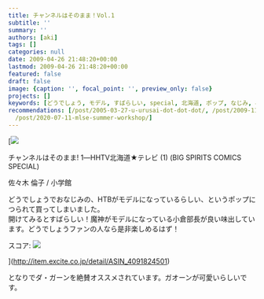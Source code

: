 ```yaml
---
title: チャンネルはそのまま！Vol.1
subtitle: ''
summary: ''
authors: [aki]
tags: []
categories: null
date: 2009-04-26 21:48:20+00:00
lastmod: 2009-04-26 21:48:20+00:00
featured: false
draft: false
image: {caption: '', focal_point: '', preview_only: false}
projects: []
keywords: [どうでしょう, モデル, すばらしい, special, 北海道, ポップ, なじみ, 小学館, チャンネル, ファン]
recommendations: [/post/2005-03-27-u-urusai-dot-dot-dot/, /post/2009-11-26-the-real-album/,
  /post/2020-07-11-mlse-summer-workshop/]
---
```

[![](https://ecx.images-amazon.com/images/I/51DmEVIjTzL._SL160_.jpg) 

チャンネルはそのまま! 1―HHTV北海道★テレビ (1) (BIG SPIRITS COMICS SPECIAL)

佐々木 倫子 / 小学館

どうでしょうでおなじみの、HTBがモデルになっているらしい、というポップにつられて買ってしまいました。  
開けてみるとすばらしい！魔神がモデルになっている小倉部長が良い味出しています。どうでしょうファンの人なら是非楽しめるはず！

スコア: ![](https://md.exblog.jp/img/hm/lifelog_star5.gif)

](http://item.excite.co.jp/detail/ASIN_4091824501)
  
  
となりでダ・ガーンを絶賛オススメされています。ガオーンが可愛いらしいです。


